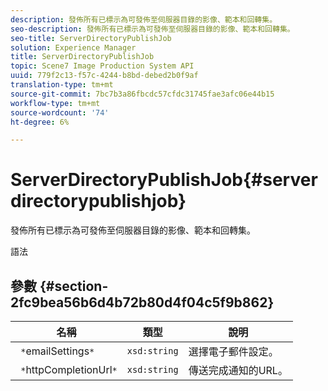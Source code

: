 ```yaml
---
description: 發佈所有已標示為可發佈至伺服器目錄的影像、範本和回轉集。
seo-description: 發佈所有已標示為可發佈至伺服器目錄的影像、範本和回轉集。
seo-title: ServerDirectoryPublishJob
solution: Experience Manager
title: ServerDirectoryPublishJob
topic: Scene7 Image Production System API
uuid: 779f2c13-f57c-4244-b8bd-debed2b0f9af
translation-type: tm+mt
source-git-commit: 7bc7b3a86fbcdc57cfdc31745fae3afc06e44b15
workflow-type: tm+mt
source-wordcount: '74'
ht-degree: 6%

---
```



# ServerDirectoryPublishJob{#serverdirectorypublishjob}

發佈所有已標示為可發佈至伺服器目錄的影像、範本和回轉集。

語法

## 參數 {#section-2fc9bea56b6d4b72b80d4f04c5f9b862}

| 名稱 | 類型 | 說明 |
|---|---|---|
| ` *`emailSettings`*` | `xsd:string` | 選擇電子郵件設定。 |
| ` *`httpCompletionUrl`*` | `xsd:string` | 傳送完成通知的URL。 |

